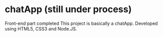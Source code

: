 # chatApp (still under process)
Front-end part completed
This project is basically a chatApp. Developed using HTML5, CSS3 and Node.JS.
